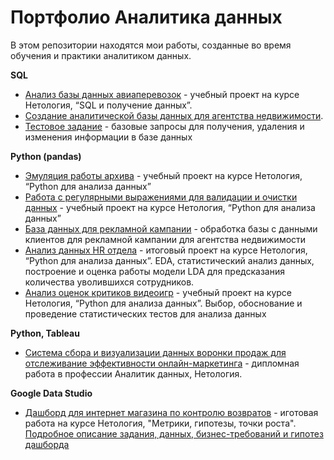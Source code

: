 # Портфолио Аналитика данных

В этом репозитории находятся мои работы, созданные во время обучения и практики аналитиком данных.


**SQL**

- [Анализ базы данных авиаперевозок](https://github.com/ivnataliavl/data_analyst_portfolio/tree/main/SQL_airlines_bookings) - учебный проект на курсе Нетология, “SQL и получение данных”. 
- [Создание аналитической базы данных для агентства недвижимости](https://github.com/ivnataliavl/data_analyst_portfolio/tree/main/SQL_real_estate_db). 
- [Тестовое задание](https://docs.google.com/document/d/1RaVbk-jli59oyKWLCOsnoXY2pXp7pAYHAnPGKjEpEG0/edit?usp=sharing) - базовые запросы для получения, удаления и изменения информации в базе данных

**Python (pandas)**
 
- [Эмуляция работы архива](https://github.com/ivnataliavl/pyda-10/blob/master/basics_hw_5/functions-hw5.IvanovaN.ipynb) - учебный проект на курсе Нетология, “Python для анализа данных”
- [Работа с регулярными выражениями для валидации и очистки данных](https://github.com/ivnataliavl/pyda-10/blob/master/basics_hw_9/Netology_pyda-10_hw9_IvanovaN.ipynb) - учебный проект на курсе Нетология, “Python для анализа данных”
- [База данных для рекламной кампании](https://github.com/ivnataliavl/data_analyst_portfolio/tree/main/Python_real_estate_phones) - обработка базы с данными клиентов для рекламной кампании для агентства недвижимости
- [Анализ данных HR отдела](https://github.com/ivnataliavl/data_analyst_portfolio/tree/main/Python_hr_data) - итоговый проект на курсе Нетология, “Python для анализа данных”. EDA, статистический анализ данных, построение и оценка работы модели LDA для предсказания количества уволившихся сотрудников.
- [Анализ оценок критиков видеоигр](https://github.com/ivnataliavl/data_analyst_portfolio/tree/main/Python_video_games) - учебный проект на курсе Нетология, “Python для анализа данных”. Выбор, обоснование и проведение статистических тестов для анализа данных

**Python, Tableau**
- [Система сбора и визуализации данных воронки продаж для отслеживание эффективности онлайн-маркетинга](https://github.com/ivnataliavl/diploma_project) - дипломная работа в профессии Аналитик данных, Нетология.

**Google Data Studio**
- [Дашборд для интернет магазина по контролю возвратов](https://datastudio.google.com/reporting/7e53d088-bd2a-46c2-aa4e-6dce86b36765) - иготовая работа на курсе Нетология, "Метрики, гипотезы, точки роста". [Подробное описание задания, данных, бизнес-требований и гипотез дашборда](https://docs.google.com/document/d/1gzu7mQ99UCzoE_Acpmdd1VTecO7FQ81wygwZ9brIl-M/edit?usp=sharing)













